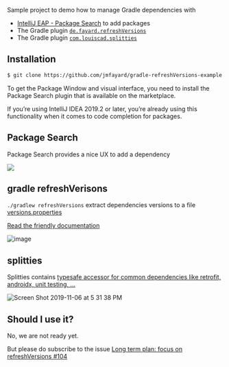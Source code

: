 Sample project to demo how to manage Gradle dependencies with

- [IntelliJ EAP - Package Search](https://blog.jetbrains.com/idea/2019/10/introducing-package-search-eap/) to add packages
- The Gradle plugin [`de.fayard.refreshVersions`](https://plugins.gradle.org/plugin/de.fayard.refreshVersions) 
- The Gradle plugin [`com.louiscad.splitties`](https://plugins.gradle.org/plugin/com.louiscad.splitties)

## Installation

```bash
$ git clone https://github.com/jmfayard/gradle-refreshVersions-example
```

To get the Package Window and visual interface, you need to install the Package Search plugin that is available on the marketplace. 

If you’re using IntelliJ IDEA 2019.2 or later, you’re already using this functionality when it comes to code completion for packages. 


## Package Search

Package Search provides a nice UX to add a dependency 

![](https://d3nmt5vlzunoa1.cloudfront.net/idea/files/2019/10/Screenshot-2019-10-21-at-10.28.33-1.png)

## gradle refreshVerisons

`./gradlew refreshVersions`  extract dependencies versions to a file [versions.properties](versions.properties)

[Read the friendly documentation](https://github.com/jmfayard/buildSrcVersions/issues/77)

![image](https://user-images.githubusercontent.com/459464/68318855-b1cc5a00-00bd-11ea-827b-cee110839337.png)


## splitties

Splitties contains [typesafe accessor for common dependencies like retrofit, androidx, unit testing, ...](https://github.com/LouisCAD/Splitties/tree/develop/plugin/src/main/kotlin/com/louiscad/splitties)
 
![Screen Shot 2019-11-06 at 5 31 38 PM](https://user-images.githubusercontent.com/459464/68317452-6e70ec00-00bb-11ea-84c4-94d3ef0fb86f.png)


## Should I use it?

No, we are not ready yet.

But please do subscribe to the issue [Long term plan: focus on refreshVersions #104](https://github.com/jmfayard/buildSrcVersions/issues/104)

 
 
